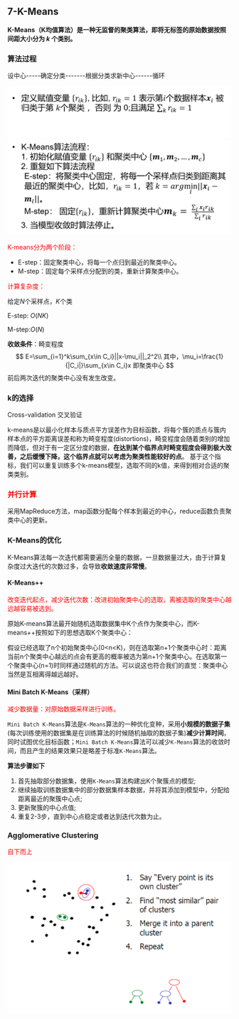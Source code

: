 ## 7-K-Means

**K-Means（K均值算法）是一种无监督的聚类算法，即将无标签的原始数据按照间距大小分为 $k$ 个类别。**



### 算法过程

设中心-----确定分类-------根据分类求新中心------循环

<img src="imag/图片37.png" style="zoom:50%;" />
<img src="imag/图片38.png" style="zoom:50%;" />

<font color='red'>K-means分为两个阶段：</font>

* E-step：固定聚类中心，将每一个点归到最近的聚类中心。
* M-step：固定每个采样点分配到的类，重新计算聚类中心。



<font color='red'>计算复杂度：</font>

给定$N$个采样点，$K$个类

E-step: $O(NK)$

M-step:$O(N)$



**收敛条件**：畸变程度
$$
E=\sum_{i=1}^k\sum_{x\in C_i}||x-\mu_i||_2^2\\
其中，\mu_i=\frac{1}{|C_i|}\sum_{x\in C_i}x 即聚类中心
$$
前后两次迭代的聚类中心没有发生改变。



### k的选择

Cross-validation 交叉验证

k-means是以最小化样本与质点平方误差作为目标函数，将每个簇的质点与簇内样本点的平方距离误差和称为畸变程度(distortions)，畸变程度会随着类别的增加而降低，但对于有一定区分度的数据，**在达到某个临界点时畸变程度会得到极大改善，之后缓慢下降，这个临界点就可以考虑为聚类性能较好的点**。 基于这个指标，我们可以重复训练多个k-means模型，选取不同的k值，来得到相对合适的聚类类别。



### <font color='red'>并行计算</font>

采用MapReduce方法，map函数分配每个样本到最近的中心，reduce函数负责聚类中心的更新。



### K-Means的优化

K-Means算法每一次迭代都需要遍历全量的数据，一旦数据量过大，由于计算复杂度过大迭代的次数过多，会导致**收敛速度非常慢**。



#### K-Means++

<font color='red'>改变迭代起点，减少迭代次数：改进初始聚类中心的选取，离被选取的聚类中心越远越容易被选到。</font>

原始K-means算法最开始随机选取数据集中K个点作为聚类中心，而K-means++按照如下的思想选取K个聚类中心：

假设已经选取了n个初始聚类中心(0<n<K)，则在选取第n+1个聚类中心时：距离当前n个聚类中心越远的点会有更高的概率被选为第n+1个聚类中心。在选取第一个聚类中心(n=1)时同样通过随机的方法。可以说这也符合我们的直觉：聚类中心当然是互相离得越远越好。



#### Mini Batch K-Means（采样）

<font color='red'>减少数据量：对原始数据采样进行训练。</font>

`Mini Batch K-Means`算法是`K-Means`算法的一种优化变种，采用**小规模的数据子集**(每次训练使用的数据集是在训练算法的时候随机抽取的数据子集)**减少计算时间**，同时试图优化目标函数；`Mini Batch K-Means`算法可以减少`K-Means`算法的收敛时间，而且产生的结果效果只是略差于标准`K-Means`算法。

**算法步骤如下**

1. 首先抽取部分数据集，使用`K-Means`算法构建出K个聚簇点的模型;
2. 继续抽取训练数据集中的部分数据集样本数据，并将其添加到模型中，分配给距离最近的聚簇中心点;
3. 更新聚簇的中心点值;
4. 重复2-3步，直到中心点稳定或者达到迭代次数为止。





### Agglomerative Clustering

<font color='red'>自下而上</font>

<img src="imag/图片39.png"  />

